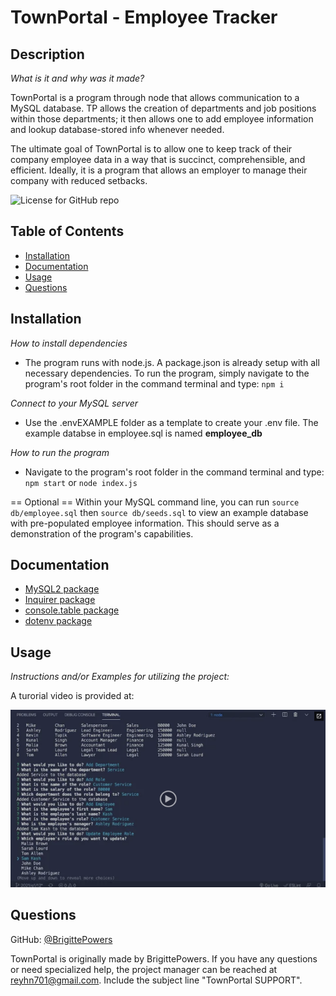 # TownPortal - Employee Tracker
  
  ## Description
  *What is it and why was it made?*

  TownPortal is a program through node that allows communication to a MySQL database. TP allows the creation of departments and job positions within those departments; it then allows one to add employee information and lookup database-stored info whenever needed. 

  The ultimate goal of TownPortal is to allow one to keep track of their company employee data in a way that is succinct, comprehensible, and efficient. Ideally, it is a program that allows an employer to manage their company with reduced setbacks.


  ![License for GitHub repo](https://img.shields.io/github/license/BrigittePowers/wk12-employee-tracker)

  ## Table of Contents
  * [Installation](#installation)
  * [Documentation](#documentation)
  * [Usage](#usage)
  * [Questions](#questions)

  ## Installation
  *How to install dependencies*

  * The program runs with node.js. A package.json is already setup with all necessary dependencies. To run the program, simply navigate to the program's root folder in the command terminal and type: `npm i`

  *Connect to your MySQL server*

  * Use the .envEXAMPLE folder as a template to create your .env file. The example databse in employee.sql is named **employee_db**

  *How to run the program*

  * Navigate to the program's root folder in the command terminal and type: `npm start` or `node index.js`

  == Optional ==
  Within your MySQL command line, you can run `source db/employee.sql` then `source db/seeds.sql` to view an example database with pre-populated employee information. This should serve as a demonstration of the program's capabilities.

   ## Documentation

   * [MySQL2 package](https://www.npmjs.com/package/mysql2)
   * [Inquirer package](https://www.npmjs.com/package/inquirer)
   * [console.table package](https://www.npmjs.com/package/console.table)
   * [dotenv package](https://www.npmjs.com/package/dotenv)


  ## Usage
  *Instructions and/or Examples for utilizing the project:*

  A turorial video is provided at: 
  
  ![Screenshot of application](util/example/screenshot.png)
  
  ## Questions

  GitHub: [@BrigittePowers](https://api.github.com/users/BrigittePowers)

  TownPortal is originally made by BrigittePowers. 
  If you have any questions or need specialized help, the project manager 
  can be reached at reyhn701@gmail.com. 
  Include the subject line "TownPortal SUPPORT".
  